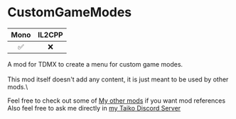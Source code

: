 # CustomGameModes
| Mono | IL2CPP |
|:--:|:--:|
|✅|❌|

 A mod for TDMX to create a menu for custom game modes.\
\
This mod itself doesn't add any content, it is just meant to be used by other mods.\ 


Feel free to check out some of [My other mods](https://docs.google.com/spreadsheets/d/1fuAAfK-0Vw74TwxXF5WVy1fh1ADsVzUkDd7dOHc7EdQ) if you want mod references\
Also feel free to ask me directly in [my Taiko Discord Server](https://discord.gg/6Bjf2xP)

